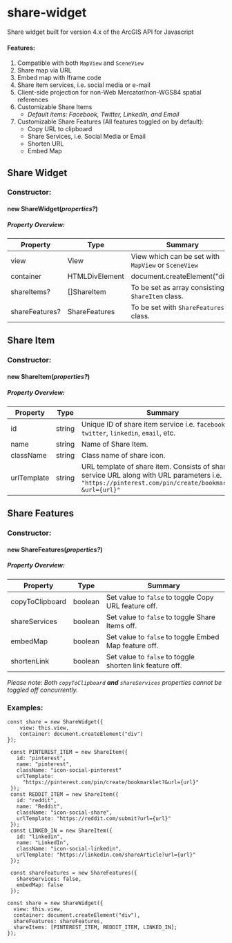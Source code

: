 # share-widget

Share widget built for version 4.x of the ArcGIS API for Javascript

#### Features:
1.  Compatible with both `MapView` and `SceneView`
2.  Share map via URL
3.  Embed map with Iframe code
4.  Share item services, i.e. social media or e-mail
5.  Client-side projection for non-Web Mercator/non-WGS84 spatial references
6.  Customizable Share Items
    *  *Default items: Facebook, Twitter, LinkedIn, and Email*
7.  Customizable Share Features (All features toggled on by default):
    *  Copy URL to clipboard
    *  Share Services, i.e. Social Media or Email
    *  Shorten URL
    *  Embed Map 
    
## Share Widget    
### Constructor:
#### new **ShareWidget(*properties?*)**
##### Property Overview:

Property | Type | Summary |
--- | --- | --- |
view | View | View which can be set with `MapView` or `SceneView` |
container | HTMLDivElement | document.createElement("div") |
shareItems? | []ShareItem | To be set as array consisting of `ShareItem` class.  |
shareFeatures? | ShareFeatures | To be set with `ShareFeatures` class. |

## Share Item
### Constructor:
#### new **ShareItem(*properties?*)**
##### Property Overview:

Property | Type | Summary |
--- | --- | --- |
id | string | Unique ID of share item service  i.e. `facebook`, `twitter`, `linkedin`, `email`, etc. |
name | string | Name of Share Item. |
className | string | Class name of share icon.  |
urlTemplate | string | URL template of share item. Consists of share service URL along with URL parameters i.e. `"https://pinterest.com/pin/create/bookmarklet?&url={url}"`  |

## Share Features
### Constructor:
#### new **ShareFeatures(*properties?*)**
##### Property Overview:

Property | Type | Summary |
--- | --- | --- |
copyToClipboard | boolean | Set value to `false` to toggle Copy URL feature off. |
shareServices | boolean | Set value to `false` to toggle Share Items off. |
embedMap | boolean | Set value to `false` to toggle Embed Map feature off.  |
shortenLink | boolean | Set value to `false` to toggle shorten link feature off. |

*Please note: Both `copyToClipboard` **and** `shareServices` properties cannot be toggled off concurrently.*

### **Examples:**

``` 
const share = new ShareWidget({
    view: this.view,
    container: document.createElement("div")
});
```
```
 const PINTEREST_ITEM = new ShareItem({
   id: "pinterest",
   name: "pinterest",
   className: "icon-social-pinterest"
   urlTemplate:
     "https://pinterest.com/pin/create/bookmarklet?&url={url}"
 });
 const REDDIT_ITEM = new ShareItem({
   id: "reddit",
   name: "Reddit",
   className: "icon-social-share",
   urlTemplate: "https://reddit.com/submit?url={url}"
 });
 const LINKED_IN = new ShareItem({
   id: "linkedin",
   name: "LinkedIn",
   className: "icon-social-linkedin",
   urlTemplate: "https://linkedin.com/shareArticle?url={url}"
 });

 const shareFeatures = new ShareFeatures({
   shareServices: false,
   embedMap: false
 });

const share = new ShareWidget({
  view: this.view,
  container: document.createElement("div"),
  shareFeatures: shareFeatures,
  shareItems: [PINTEREST_ITEM, REDDIT_ITEM, LINKED_IN];
});
```
